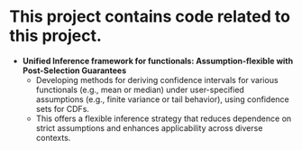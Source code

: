 # This project contains code related to this project. 

* **Unified Inference framework for functionals: Assumption-flexible with Post-Selection Guarantees**
  * Developing methods for deriving confidence intervals for various functionals (e.g., mean or median) under user-specified assumptions (e.g., finite variance or tail behavior), using confidence sets for CDFs.
  * This offers a flexible inference strategy that reduces dependence on strict assumptions and enhances applicability across diverse contexts.

    
